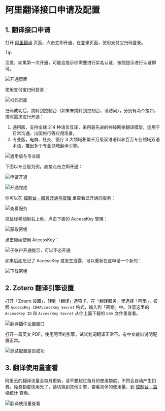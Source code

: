 # 阿里翻译接口申请及配置

## 1. 翻译接口申请

打开 [阿里翻译](https://www.aliyun.com/product/ai/alimt?spm=5176.19720258.J_8058803260.278.e9392c4a5eczxp) 页面，点击立即开通，在登录页面，使用支付宝扫码登录。

> [!TIP]
> 注意，如果第一次开通，可能会提示你需要进行实名认证，按照提示进行认证即可。

![开通页面](../../../assets/images/zotero-plugin-translate/aliyun-1.png)

使用支付宝扫码登录：

![扫码页面](../../../assets/images/zotero-plugin-translate/aliyun-2.png)

扫码成功后，跳转到控制台（如果未跳转到控制台，请访问），分别有两个接口，按照需求进行开通：

1. 通用版，支持全球 214 种语言互译，采用最先进的神经网络翻译模型，适用于日常沟通、出国旅行等应用场景。
2. 专业版，电商、社交、医疗 3 大领域积累千万级双语语料和百万专业领域双语术语，推出多个专业领域翻译引擎。

![通用版与专业版](../../../assets/images/zotero-plugin-translate/aliyun-3.png)

下面以专业版为例，直接点击立即开通：

![申请开通](../../../assets/images/zotero-plugin-translate/aliyun-4.png)

![开通完成](../../../assets/images/zotero-plugin-translate/aliyun-5.png)

你可以在 [控制台 - 服务开通与管理](https://mt.console.aliyun.com/service) 里查看已开通的服务：

![查看服务](../../../assets/images/zotero-plugin-translate/aliyun-6.png)

把鼠标移动到右上角，点击下面的 AccessKey 管理：

![获取密钥](../../../assets/images/zotero-plugin-translate/aliyun-7.png)

点击继续使用 AccessKey：

![子账户开通提示，可以不必开通](../../../assets/images/zotero-plugin-translate/aliyun-8.png)

如果后面忘记了 AccessKey 或发生泄露，可以重新在这申请一个新的：

![下载密钥](../../../assets/images/zotero-plugin-translate/aliyun-9.png)

## 2. Zotero 翻译引擎设置

打开「Zotero 设置」，转到「翻译」选项卡，在「翻译服务」里选择「阿里」，按照 `AccessKey ID#AccessKey Secret` 格式，输入到「密钥」中。注意这里的 `AccessKey ID` 和 `AccessKey Secret` 从你上面下载的 csv 文件里查看。

![翻译插件设置窗口](../../../assets/images/zotero-plugin-translate/aliyun-10.png)

打开一篇英文 PDF，使用阿里的引擎，试试划词翻译正常不。有中文输出说明配置正常。

![测试配置是否成功](../../../assets/images/zotero-plugin-translate/aliyun-11.png)

## 3. 翻译使用量查看

阿里云的翻译流量会每月更新，请不要超过每月的使用额度，不然会自动产生扣费。免费额度快用光了，请切换到其他引擎，查看具体的使用量，到 [控制台 - 监控统计](https://mt.console.aliyun.com/monitor) 查看。

![翻译使用量查看](../../../assets/images/zotero-plugin-translate/aliyun-12.png)
